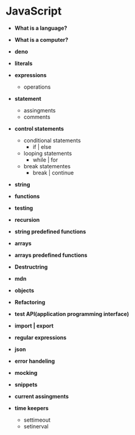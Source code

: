 # JavaScript

- **What is a language?**
- **What is a computer?**
- **deno**
- **literals**
- **expressions**

  - operations

- **statement**

  - assingments
  - comments

- **control statements**

  - conditional statements
    - if | else
  - looping statements
    - while | for
  - break statementes
    - break | continue

- **string**
- **functions**
- **testing**
- **recursion**
- **string predefined functions**
- **arrays**
- **arrays predefined functions**
- **Destructring**
- **mdn**
- **objects**
- **Refactoring**
- **test API(application programming interface)**
- **import | export**
- **regular expressions**
- **json**
- **error handeling**
- **mocking**
- **snippets**
- **current assingments**
- **time keepers**
  - settimeout
  - setinerval
